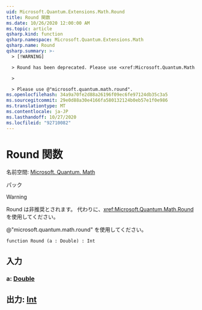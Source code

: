 ```yaml
---
uid: Microsoft.Quantum.Extensions.Math.Round
title: Round 関数
ms.date: 10/26/2020 12:00:00 AM
ms.topic: article
qsharp.kind: function
qsharp.namespace: Microsoft.Quantum.Extensions.Math
qsharp.name: Round
qsharp.summary: >-
  > [!WARNING]

  > Round has been deprecated. Please use <xref:Microsoft.Quantum.Math.Round> instead.

  >

  > Please use @"microsoft.quantum.math.round".
ms.openlocfilehash: 34a9a70fe2d88a26196f09ec6fe97124db35c3a5
ms.sourcegitcommit: 29e0d88a30e4166fa580132124b0eb57e1f0e986
ms.translationtype: MT
ms.contentlocale: ja-JP
ms.lasthandoff: 10/27/2020
ms.locfileid: "92710082"
---
```

# <a name="round-function"></a>Round 関数

名前空間: [Microsoft. Quantum. Math](xref:Microsoft.Quantum.Extensions.Math)

パック [](https://nuget.org/packages/)


> [!WARNING]
> Round は非推奨とされます。 代わりに、<xref:Microsoft.Quantum.Math.Round> を使用してください。
>
> @"microsoft.quantum.math.round" を使用してください。



```qsharp
function Round (a : Double) : Int
```


## <a name="input"></a>入力

### <a name="a--double"></a>a: [Double](xref:microsoft.quantum.lang-ref.double)





## <a name="output--int"></a>出力: [Int](xref:microsoft.quantum.lang-ref.int)

